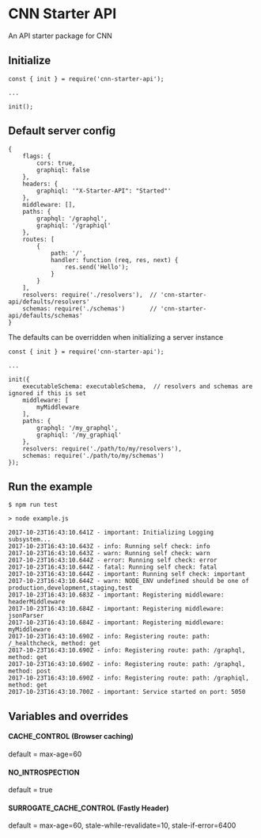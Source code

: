 # CNN Starter API

An API starter package for CNN


## Initialize

```
const { init } = require('cnn-starter-api');

...

init();
```

## Default server config

```
{
    flags: {
        cors: true,
        graphiql: false
    },
    headers: {
        graphiql: '"X-Starter-API": "Started"'
    },
    middleware: [],
    paths: {
        graphql: '/graphql',
        graphiql: '/graphiql'
    },
    routes: [
        {
            path: '/',
            handler: function (req, res, next) {
                res.send('Hello');
            }
        }
    ],
    resolvers: require('./resolvers'),  // 'cnn-starter-api/defaults/resolvers'
    schemas: require('./schemas')       // 'cnn-starter-api/defaults/schemas'
}
```

The defaults can be overridden when initializing a server instance

```
const { init } = require('cnn-starter-api');

...

init({
    executableSchema: executableSchema,  // resolvers and schemas are ignored if this is set
    middleware: [
        myMiddleware
    ],
    paths: {
        graphql: '/my_graphql',
        graphiql: '/my_graphiql'
    },
    resolvers: require('./path/to/my/resolvers'),
    schemas: require('./path/to/my/schemas')
});
```

## Run the example

```
$ npm run test

> node example.js

2017-10-23T16:43:10.641Z - important: Initializing Logging subsystem...
2017-10-23T16:43:10.643Z - info: Running self check: info
2017-10-23T16:43:10.643Z - warn: Running self check: warn
2017-10-23T16:43:10.644Z - error: Running self check: error
2017-10-23T16:43:10.644Z - fatal: Running self check: fatal
2017-10-23T16:43:10.644Z - important: Running self check: important
2017-10-23T16:43:10.644Z - warn: NODE_ENV undefined should be one of production,development,staging,test
2017-10-23T16:43:10.683Z - important: Registering middleware: headerMiddleware
2017-10-23T16:43:10.684Z - important: Registering middleware: jsonParser
2017-10-23T16:43:10.684Z - important: Registering middleware: myMiddleware
2017-10-23T16:43:10.690Z - info: Registering route: path: /_healthcheck, method: get
2017-10-23T16:43:10.690Z - info: Registering route: path: /graphql, method: get
2017-10-23T16:43:10.690Z - info: Registering route: path: /graphql, method: post
2017-10-23T16:43:10.690Z - info: Registering route: path: /graphiql, method: get
2017-10-23T16:43:10.700Z - important: Service started on port: 5050
```


## Variables and overrides

#### CACHE_CONTROL (Browser caching)

default = max-age=60

#### NO_INTROSPECTION

default = true

#### SURROGATE_CACHE_CONTROL (Fastly Header)

default = max-age=60, stale-while-revalidate=10, stale-if-error=6400
